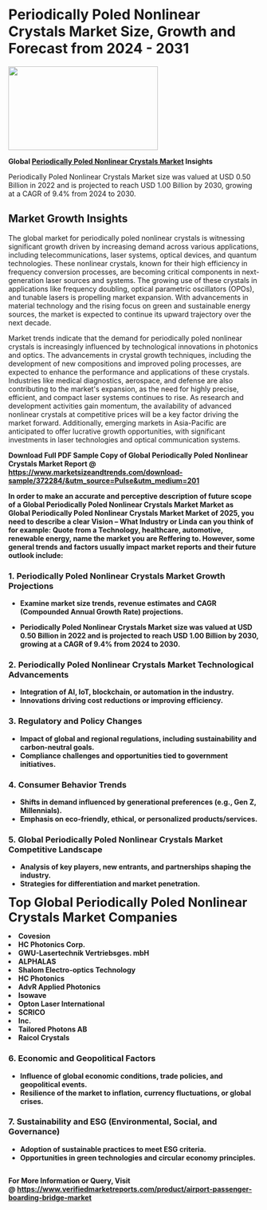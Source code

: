 <H1>Periodically Poled Nonlinear Crystals Market Size, Growth and Forecast from 2024 - 2031</H1><img class="aligncenter size-medium wp-image-584254" src="https://thirdeyenews.in/wp-content/uploads/2024/09/Global-Market-Research-300x168.jpeg" alt="" width="300" height="168" /><p><strong>Global&nbsp;<a href="https://www.marketsizeandtrends.com/download-sample/372284/&amp;utm_source=Pulse&amp;utm_medium=201">Periodically Poled Nonlinear Crystals Market</a> Insights</strong></p><p>Periodically Poled Nonlinear Crystals Market size was valued at USD 0.50 Billion in 2022 and is projected to reach USD 1.00 Billion by 2030, growing at a CAGR of 9.4% from 2024 to 2030.</p><p><h2>Market Growth Insights</h2> <p>The global market for periodically poled nonlinear crystals is witnessing significant growth driven by increasing demand across various applications, including telecommunications, laser systems, optical devices, and quantum technologies. These nonlinear crystals, known for their high efficiency in frequency conversion processes, are becoming critical components in next-generation laser sources and systems. The growing use of these crystals in applications like frequency doubling, optical parametric oscillators (OPOs), and tunable lasers is propelling market expansion. With advancements in material technology and the rising focus on green and sustainable energy sources, the market is expected to continue its upward trajectory over the next decade.</p> <p><strong></strong></p> <p>Market trends indicate that the demand for periodically poled nonlinear crystals is increasingly influenced by technological innovations in photonics and optics. The advancements in crystal growth techniques, including the development of new compositions and improved poling processes, are expected to enhance the performance and applications of these crystals. Industries like medical diagnostics, aerospace, and defense are also contributing to the market's expansion, as the need for highly precise, efficient, and compact laser systems continues to rise. As research and development activities gain momentum, the availability of advanced nonlinear crystals at competitive prices will be a key factor driving the market forward. Additionally, emerging markets in Asia-Pacific are anticipated to offer lucrative growth opportunities, with significant investments in laser technologies and optical communication systems.</p> <p><strong></p><p><span class=""><strong>Download Full PDF Sample Copy of Global Periodically Poled Nonlinear Crystals Market Report</strong> @ <a href="https://www.marketsizeandtrends.com/download-sample/372284/&amp;utm_source=Pulse&amp;utm_medium=201" target="_blank">https://www.marketsizeandtrends.com/download-sample/372284/&amp;utm_source=Pulse&amp;utm_medium=201</a></span></p><p>In order to make an accurate and perceptive description of future scope of a Global&nbsp;Periodically Poled Nonlinear Crystals Market Market as Global&nbsp;Periodically Poled Nonlinear Crystals Market Market of 2025, you need to describe a clear Vision &ndash; What Industry or Linda can you think of for example: Quote from a Technology, healthcare, automotive, renewable energy, name the market you are Reffering to. However, some general trends and factors usually impact market reports and their future outlook include:</p><h3>1.&nbsp;<strong>Periodically Poled Nonlinear Crystals Market Growth Projections</strong></h3><ul><li>Examine market size trends, revenue estimates and CAGR (Compounded Annual Growth Rate) projections.</li><li><p>Periodically Poled Nonlinear Crystals Market size was valued at USD 0.50 Billion in 2022 and is projected to reach USD 1.00 Billion by 2030, growing at a CAGR of 9.4% from 2024 to 2030.</p></li></ul><h3>2.&nbsp;<strong>Periodically Poled Nonlinear Crystals Market Technological Advancements</strong></h3><ul><li>Integration of AI, IoT, blockchain, or automation in the industry.</li><li>Innovations driving cost reductions or improving efficiency.</li></ul><h3>3.&nbsp;<strong>Regulatory and Policy Changes</strong></h3><ul><li>Impact of global and regional regulations, including sustainability and carbon-neutral goals.</li><li>Compliance challenges and opportunities tied to government initiatives.</li></ul><h3>4.&nbsp;<strong>Consumer Behavior Trends</strong></h3><ul><li>Shifts in demand influenced by generational preferences (e.g., Gen Z, Millennials).</li><li>Emphasis on eco-friendly, ethical, or personalized products/services.</li></ul><h3>5.&nbsp;<strong>Global Periodically Poled Nonlinear Crystals Market Competitive Landscape</strong></h3><ul><li>Analysis of key players, new entrants, and partnerships shaping the industry.</li><li>Strategies for differentiation and market penetration.</li></ul><p data-pm-slice="1 1 []"><span style="color: inherit; font-family: inherit; font-size: 25px;">Top Global Periodically Poled Nonlinear Crystals Market Companies</span></p><div class="" data-test-id=""><p><li>Covesion</li><li> HC Photonics Corp.</li><li> GWU-Lasertechnik Vertriebsges. mbH</li><li> ALPHALAS</li><li> Shalom Electro-optics Technology</li><li> HC Photonics</li><li> AdvR Applied Photonics</li><li> Isowave</li><li> Opton Laser International</li><li> SCRICO</li><li> Inc.</li><li> Tailored Photons AB</li><li> Raicol Crystals</li></p></div><h3>6.&nbsp;<strong>Economic and Geopolitical Factors</strong></h3><ul><li>Influence of global economic conditions, trade policies, and geopolitical events.</li><li>Resilience of the market to inflation, currency fluctuations, or global crises.</li></ul><h3>7.&nbsp;<strong>Sustainability and ESG (Environmental, Social, and Governance)</strong></h3><ul><li>Adoption of sustainable practices to meet ESG criteria.</li><li>Opportunities in green technologies and circular economy principles.</li></ul><h2><strong style="font-size: 14px;">For More Information or Query, Visit @&nbsp;</strong><a style="background-color: #ffffff; font-size: 14px;" href="https://www.marketsizeandtrends.com/report/periodically-poled-nonlinear-crystals-market/" target="_blank">https://www.verifiedmarketreports.com/product/airport-passenger-boarding-bridge-market</a></h2>
